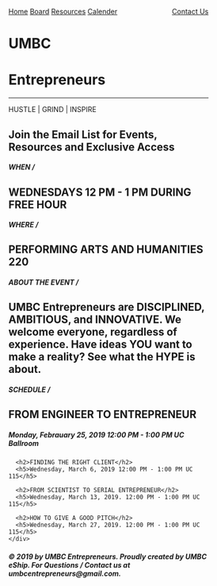 <!DOCTYPE html>
<html>
<head>
<style>
* {
  box-sizing: border-box;
}

body {
  font-family: Arial;
  padding: 30px;
  background-image: url("eun.jpg");
  background-repeat: no-repeat, repeat;
  background-size: cover;
}

hr.line {
  border-top: 1px solid white;
}

/* Header */
.header {
  top: 50 px;
  padding: 100px;
  width: 500px;
  text-align: justify;
  text-align-last: center;
  background: gold;
  margin: 100px auto 150px auto;
  align-content: stretch;
}

p.big {
  line-height: 5;
  color: white;
}

.header h1 {
  font-size: 50px;
}

/* Style the top navigation bar */
.topnav {
  top: 0px;
  left: 0px;
  padding: 20px 20px; 
  position: absolute; 
  overflow: hidden;
  background-color: white;
  width:100%;
  height: 60px;
  opacity: 0.75;
}

.sticky
{
	padding: 10px 20px;
	position: fixed;
	top : 0;
	height : 200px;
	width: 100%;
}

/* Style the topnav links */
.topnav a {
  float: left;
  margin: 0px auto;
  display: inline;
  color: black;
  text-align: center;
  padding: 14px 16px 0px ;
  text-decoration: none; 
  outline-color: #f2f2f2;
}

/* Change color on hover */
.topnav a:hover {
  color: gold;
}

/* Create two unequal columns that floats next to each other */
/* Left column */
.leftcolumn {   
  float: center;
  width: 75%;
}

/* Right column */
.rightcolumn {
  float: left;
  width: 25%;
  background-color: #aaa;
  padding-left: 20px;
}

/* Add a card effect for articles */
.card {
  left: -40px;
  position: relative;
  width: 115%;
  background-color: white;
  outline-color: white;
  padding: 20px;
}

/* Add a card effect for articles */
.card2 {
  color: white;
  text-align: justify;
  text-align-last: center;
  left: -40px;
  position: relative;
  width: 115%;
  background-color: gold;
  outline-color: gold;
  padding: 20px;
}

/* Add a card effect for articles */
.card3 {
  text-align: justify;
  text-align-last: center;
  left: -40px;
  position: relative;
  width: 115%;
  background-color: gold;
  outline-color: gold;
  padding: 20px;
}


/* Clear floats after the columns */
.row:after {
  content: "";
  display: table;
  clear: both;
}

/* Footer */
.footer {
  position:absolute; 
  width:100%;  
  left: 0px;
  text-align: center;
  background: #ddd;
  margin: 0;
}
div.absolute {
  position: absolute;
  top: 80px;
  right: 0;
  width: 200px;
  height: 100px;
}

h1.b {
  font-stretch: expanded;
}

/* Responsive layout - when the screen is less than 800px wide, make the two columns stack on top of each other instead of next to each other */
@media screen and (max-width: 800px) {
  .leftcolumn, .rightcolumn {   
    width: 100%;
    padding: 0;
  }
}

/* Responsive layout - when the screen is less than 400px wide, make the navigation links stack on top of each other instead of next to each other */
@media screen and (max-width: 400px) {
  .topnav a {

    float: none;
    width: 80%;
  }
}
</style>
</head>
<body>

<div class="topnav">
  <div class ="sticky">
	<a href="file:///C:/Users/tre90/Desktop/Engl393%20Group%20Proj/index.htm">Home</a>
	<a href="file:///C:/Users/tre90/Desktop/Engl393%20Group%20Proj/Board.htm">Board</a>
	<a href="file:///C:/Users/tre90/Desktop/Engl393%20Group%20Proj/Resources.htm">Resources</a>
	<a href="file:///C:/Users/tre90/Desktop/Engl393%20Group%20Proj/Calender.htm">Calender</a>
	<a href="file:///C:/Users/tre90/Desktop/Engl393%20Group%20Proj/Contact.htm" style="float:right">Contact Us</a>
  </div>
</div>

<h1></h1>


<div class="header">
  <h1 class ="b">UMBC</h1>
  <h1 class ="b">Entrepreneurs </h1>  
  <hr class="line">
  <p class = "big">HUSTLE | GRIND | INSPIRE </p>
</div>




<div class="row">
    <div class="card3">
	  <h2>Join the Email List for Events, Resources and Exclusive Access</h2>
    </div>
	<div class="card">
      <h5>WHEN /</h5>
	  <h2>WEDNESDAYS 12 PM - 1 PM DURING FREE HOUR</h2>
      <h5>WHERE /</h5>
	  <h2>PERFORMING ARTS AND HUMANITIES 220 </h2>
      <h5>ABOUT THE EVENT /</h5>
      <h2>UMBC Entrepreneurs are DISCIPLINED, AMBITIOUS, and INNOVATIVE. We welcome everyone, regardless of experience. Have ideas YOU want to make a reality? See what the HYPE is about.</h2>
    </div>
    <div class="card2">
      <h5>SCHEDULE /</h5>
	  <h2>FROM ENGINEER TO ENTREPRENEUR</h2>
      <h5>Monday, Febrauary 25, 2019 12:00 PM - 1:00 PM UC Ballroom</h5>

      <h2>FINDING THE RIGHT CLIENT</h2>
      <h5>Wednesday, March 6, 2019 12:00 PM - 1:00 PM UC 115</h5>

	  <h2>FROM SCIENTIST TO SERIAL ENTREPRENEUR</h2>
	  <h5>Wednesday, March 13, 2019. 12:00 PM - 1:00 PM UC 115</h5>

	  <h2>HOW TO GIVE A GOOD PITCH</h2>
	  <h5>Wednesday, March 27, 2019. 12:00 PM - 1:00 PM UC 115</h5>
    </div>
  
  
</div>

<div class="footer">	
		<h5>© 2019 by UMBC Entrepreneurs. Proudly created by UMBC eShip. For Questions /  Contact us at umbcentrepreneurs@gmail.com.</h5>
</div>

</body>
</html>
